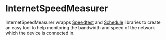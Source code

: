 # InternetSpeedMeasurer

InternetSpeedMeasurer wrapps [Speedtest](https://github.com/sivel/speedtest-cli) and [Schedule](https://github.com/dbader/schedule) libraries
to create an easy tool to help monitoring the bandwidth and speed of the network which the device is connected in.
